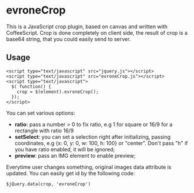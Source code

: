 # evroneCrop

This is a JavaScript crop plugin, based on canvas and written with CoffeeScript. Crop is done completely on client side, the result of crop is a base64 string, that you could easily send to server.

## Usage

    <script type="text/javascript" src="jquery.js"></script>
    <script type="text/javascript" src="evroneCrop.js"></script>
    <script type="text/javascript">
      $( function() {
        crop = $(element).evroneCrop();
      });
    </script>
    

You can set various options:

- **ratio**: pass a number > 0 to fix ratio, e.g 1 for square or 16/9 for a rectangle with ratio 16/9
- **setSelect**: you can set a selection right after initializing, passing coordinates, e.g {x: 0, y: 0, w: 100, h: 100} or "center". Don't pass "h" if you have ratio enabled, it will be ignored;
- **preview**: pass an IMG element to enable preview;


Everytime user changes something, original images data attribute is updated. You can easily get id by the following code:

    $jQuery.data(crop, 'evroneCrop')
    
